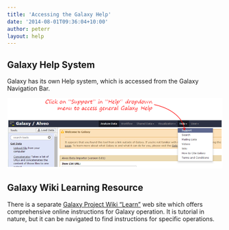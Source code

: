 ```yaml
---
title: 'Accessing the Galaxy Help'
date: '2014-08-01T09:36:04+10:00'
author: peterr
layout: help
---
```


##  **Galaxy Help System**

Galaxy has its own Help system, which is accessed from the Galaxy Navigation Bar.

![GalaxyHelp](/assets/files/2014/08/GalaxyHelp.png)

## **Galaxy Wiki Learning Resource**

There is a separate [Galaxy Project Wiki “Learn”](https://wiki.galaxyproject.org/Learn/) web site which offers comprehensive online instructions for Galaxy operation. It is tutorial in nature, but it can be navigated to find instructions for specific operations.